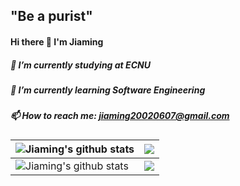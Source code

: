 ## "Be a purist"
#### Hi there 👋 I'm Jiaming
##### 🔭 I’m currently studying at ECNU
##### 🌱 I’m currently learning Software Engineering
##### 📫 How to reach me: jiaming20020607@gmail.com
| <a><img align="center" src="https://github-readme-stats.vercel.app/api?username=Jiaaming&count_private=true" alt="Jiaming's github stats" /></a> | <a><img align="center" src="https://github-readme-stats.vercel.app/api/top-langs/?username=Jiaaming&layout=compact&count_private=true" /></a> |
|--------------------------------------------------------------------------------------------------------------------------------------------------| ------------- |
| <a><img align="center" src="https://github-readme-stats.vercel.app/api/wakatime?username=Jameson&langs_count=7" alt="Jiaming's github stats" /></a>|<a><img align="center" src="https://leetcard.jacoblin.cool/jiaaming?theme=light&font=Noto%20Sans%20Kharoshthi&site=cn" /></a> |

